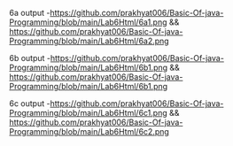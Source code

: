6a output -https://github.com/prakhyat006/Basic-Of-java-Programming/blob/main/Lab6Html/6a1.png && https://github.com/prakhyat006/Basic-Of-java-Programming/blob/main/Lab6Html/6a2.png

6b output -https://github.com/prakhyat006/Basic-Of-java-Programming/blob/main/Lab6Html/6b1.png && https://github.com/prakhyat006/Basic-Of-java-Programming/blob/main/Lab6Html/6b1.png

6c output -https://github.com/prakhyat006/Basic-Of-java-Programming/blob/main/Lab6Html/6c1.png && https://github.com/prakhyat006/Basic-Of-java-Programming/blob/main/Lab6Html/6c2.png

